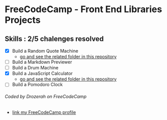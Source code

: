 # FreeCodeCamp - Front End Libraries Projects

## Skills : 2/5 chalenges resolved

- [x] Build a Random Quote Machine
    - [go and see the related folder in this repository](https://github.com/Drozerah/freeCodeCamp-work/tree/master/Front_End_Libraries_Certification/Build_a_Random_Quote_Machine)
- [ ] Build a Markdown Previewer
- [ ] Build a Drum Machine
- [x] Build a JavaScript Calculator
    - [go and see the related folder in this repository](https://github.com/Drozerah/freeCodeCamp-work/tree/master/Front_End_Libraries_Certification/Build_a_JavaScript_Calculator)
- [ ] Build a Pomodoro Clock

###### Coded by Drozerah on FreeCodeCamp

* [link my FreeCodeCamp profile](https://www.freecodecamp.org/drozerah)
